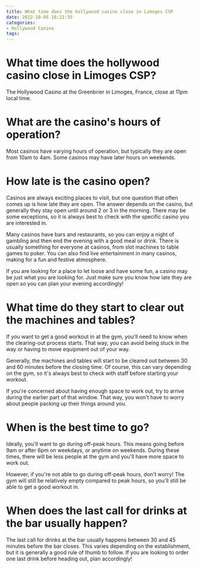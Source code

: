 ```yaml
---
title: What time does the hollywood casino close in Limoges CSP
date: 2022-10-05 18:22:35
categories:
- Hollywood Casino
tags:
---
```



#  What time does the hollywood casino close in Limoges CSP?

The Hollywood Casino at the Greenbrier in Limoges, France, close at 11pm local time.

#  What are the casino's hours of operation?

Most casinos have varying hours of operation, but typically they are open from 10am to 4am. Some casinos may have later hours on weekends.

#  How late is the casino open?

Casinos are always exciting places to visit, but one question that often comes up is how late they are open. The answer depends on the casino, but generally they stay open until around 2 or 3 in the morning. There may be some exceptions, so it is always best to check with the specific casino you are interested in.

Many casinos have bars and restaurants, so you can enjoy a night of gambling and then end the evening with a good meal or drink. There is usually something for everyone at casinos, from slot machines to table games to poker. You can also find live entertainment in many casinos, making for a fun and festive atmosphere.

If you are looking for a place to let loose and have some fun, a casino may be just what you are looking for. Just make sure you know how late they are open so you can plan your evening accordingly!

#  What time do they start to clear out the machines and tables?

If you want to get a good workout in at the gym, you'll need to know when the clearing-out process starts. That way, you can avoid being stuck in the way or having to move equipment out of your way.

Generally, the machines and tables will start to be cleared out between 30 and 60 minutes before the closing time. Of course, this can vary depending on the gym, so it's always best to check with staff before starting your workout.

If you're concerned about having enough space to work out, try to arrive during the earlier part of that window. That way, you won't have to worry about people packing up their things around you.

# When is the best time to go?

Ideally, you'll want to go during off-peak hours. This means going before 9am or after 6pm on weekdays, or anytime on weekends. During these times, there will be less people at the gym and you'll have more space to work out.

However, if you're not able to go during off-peak hours, don't worry! The gym will still be relatively empty compared to peak hours, so you'll still be able to get a good workout in.

#  When does the last call for drinks at the bar usually happen?

The last call for drinks at the bar usually happens between 30 and 45 minutes before the bar closes. This varies depending on the establishment, but it is generally a good rule of thumb to follow. If you are looking to order one last drink before heading out, plan accordingly!